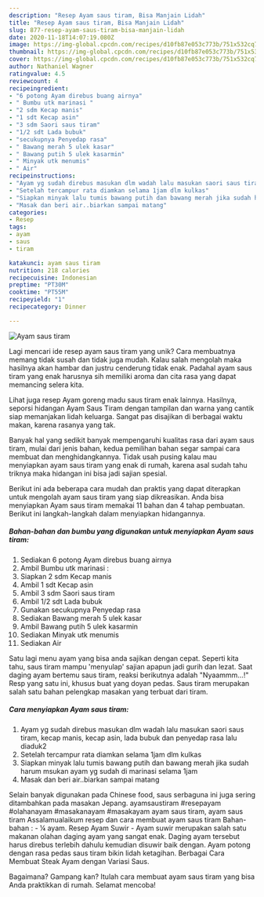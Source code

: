 ```yaml
---
description: "Resep Ayam saus tiram, Bisa Manjain Lidah"
title: "Resep Ayam saus tiram, Bisa Manjain Lidah"
slug: 877-resep-ayam-saus-tiram-bisa-manjain-lidah
date: 2020-11-18T14:07:19.080Z
image: https://img-global.cpcdn.com/recipes/d10fb87e053c773b/751x532cq70/ayam-saus-tiram-foto-resep-utama.jpg
thumbnail: https://img-global.cpcdn.com/recipes/d10fb87e053c773b/751x532cq70/ayam-saus-tiram-foto-resep-utama.jpg
cover: https://img-global.cpcdn.com/recipes/d10fb87e053c773b/751x532cq70/ayam-saus-tiram-foto-resep-utama.jpg
author: Nathaniel Wagner
ratingvalue: 4.5
reviewcount: 4
recipeingredient:
- "6 potong Ayam direbus buang airnya"
- " Bumbu utk marinasi "
- "2 sdm Kecap manis"
- "1 sdt Kecap asin"
- "3 sdm Saori saus tiram"
- "1/2 sdt Lada bubuk"
- "secukupnya Penyedap rasa"
- " Bawang merah 5 ulek kasar"
- " Bawang putih 5 ulek kasarmin"
- " Minyak utk menumis"
- " Air"
recipeinstructions:
- "Ayam yg sudah direbus masukan dlm wadah lalu masukan saori saus tiram, kecap manis, kecap asin, lada bubuk dan penyedap rasa lalu diaduk2"
- "Setelah tercampur rata diamkan selama 1jam dlm kulkas"
- "Siapkan minyak lalu tumis bawang putih dan bawang merah jika sudah harum msukan ayam yg sudah di marinasi selama 1jam"
- "Masak dan beri air..biarkan sampai matang"
categories:
- Resep
tags:
- ayam
- saus
- tiram

katakunci: ayam saus tiram 
nutrition: 218 calories
recipecuisine: Indonesian
preptime: "PT30M"
cooktime: "PT55M"
recipeyield: "1"
recipecategory: Dinner

---
```



![Ayam saus tiram](https://img-global.cpcdn.com/recipes/d10fb87e053c773b/751x532cq70/ayam-saus-tiram-foto-resep-utama.jpg)

Lagi mencari ide resep ayam saus tiram yang unik? Cara membuatnya memang tidak susah dan tidak juga mudah. Kalau salah mengolah maka hasilnya akan hambar dan justru cenderung tidak enak. Padahal ayam saus tiram yang enak harusnya sih memiliki aroma dan cita rasa yang dapat memancing selera kita.

Lihat juga resep Ayam goreng madu saus tiram enak lainnya. Hasilnya, seporsi hidangan Ayam Saus Tiram dengan tampilan dan warna yang cantik siap memanjakan lidah keluarga. Sangat pas disajikan di berbagai waktu makan, karena rasanya yang tak.

Banyak hal yang sedikit banyak mempengaruhi kualitas rasa dari ayam saus tiram, mulai dari jenis bahan, kedua pemilihan bahan segar sampai cara membuat dan menghidangkannya. Tidak usah pusing kalau mau menyiapkan ayam saus tiram yang enak di rumah, karena asal sudah tahu triknya maka hidangan ini bisa jadi sajian spesial.


Berikut ini ada beberapa cara mudah dan praktis yang dapat diterapkan untuk mengolah ayam saus tiram yang siap dikreasikan. Anda bisa menyiapkan Ayam saus tiram memakai 11 bahan dan 4 tahap pembuatan. Berikut ini langkah-langkah dalam menyiapkan hidangannya.

<!--inarticleads1-->

##### Bahan-bahan dan bumbu yang digunakan untuk menyiapkan Ayam saus tiram:

1. Sediakan 6 potong Ayam direbus buang airnya
1. Ambil  Bumbu utk marinasi :
1. Siapkan 2 sdm Kecap manis
1. Ambil 1 sdt Kecap asin
1. Ambil 3 sdm Saori saus tiram
1. Ambil 1/2 sdt Lada bubuk
1. Gunakan secukupnya Penyedap rasa
1. Sediakan  Bawang merah 5 ulek kasar
1. Ambil  Bawang putih 5 ulek kasarmin
1. Sediakan  Minyak utk menumis
1. Sediakan  Air


Satu lagi menu ayam yang bisa anda sajikan dengan cepat. Seperti kita tahu, saus tiram mampu &#39;menyulap&#39; sajian apapun jadi gurih dan lezat. Saat daging ayam bertemu saus tiram, reaksi berikutnya adalah &#34;Nyaammm…!&#34; Resp yang satu ini, khusus buat yang doyan pedas. Saus tiram merupakan salah satu bahan pelengkap masakan yang terbuat dari tiram. 

<!--inarticleads2-->

##### Cara menyiapkan Ayam saus tiram:

1. Ayam yg sudah direbus masukan dlm wadah lalu masukan saori saus tiram, kecap manis, kecap asin, lada bubuk dan penyedap rasa lalu diaduk2
1. Setelah tercampur rata diamkan selama 1jam dlm kulkas
1. Siapkan minyak lalu tumis bawang putih dan bawang merah jika sudah harum msukan ayam yg sudah di marinasi selama 1jam
1. Masak dan beri air..biarkan sampai matang


Selain banyak digunakan pada Chinese food, saus serbaguna ini juga sering ditambahkan pada masakan Jepang. ayamsaustiram #resepayam #olahanayam #masakanayam #masakayam ayam saus tiram, ayam saus tiram Assalamualaikum resep dan cara membuat ayam saus tiram Bahan-bahan : - ¼ ayam. Resep Ayam Suwir - Ayam suwir merupakan salah satu makanan olahan daging ayam yang sangat enak. Daging ayam tersebut harus direbus terlebih dahulu kemudian disuwir baik dengan. Ayam potong dengan rasa pedas saus tiram bikin lidah ketagihan. Berbagai Cara Membuat Steak Ayam dengan Variasi Saus. 

Bagaimana? Gampang kan? Itulah cara membuat ayam saus tiram yang bisa Anda praktikkan di rumah. Selamat mencoba!
